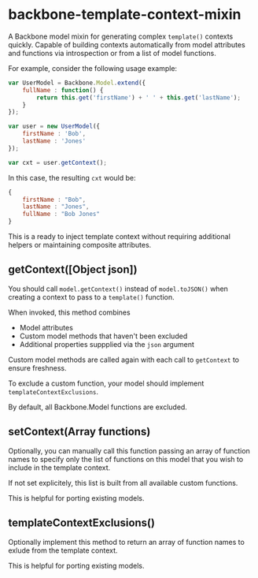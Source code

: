 backbone-template-context-mixin
===============================

A Backbone model mixin for generating complex ```template()``` contexts quickly. Capable of building contexts automatically from model attributes and functions via introspection or from a list of model functions.

For example, consider the following usage example:

```javascript
var UserModel = Backbone.Model.extend({
    fullName : function() {
        return this.get('firstName') + ' ' + this.get('lastName');
    }
});

var user = new UserModel({
    firstName : 'Bob',
    lastName : 'Jones'
});

var cxt = user.getContext();
```

In this case, the resulting ```cxt``` would be:

```javascript
{
    firstName : "Bob",
    lastName : "Jones",
    fullName : "Bob Jones"
}
```

This is a ready to inject template context without requiring additional helpers or maintaining composite attributes.

## getContext([Object json])

You should call ```model.getContext()``` instead of ```model.toJSON()``` when creating a context to pass to 
a ```template()``` function.

When invoked, this method combines

* Model attributes
* Custom model methods that haven't been excluded
* Additional properties suppplied via the ```json``` argument

Custom model methods are called again with each call to ```getContext``` to ensure freshness.

To exclude a custom function, your model should implement ```templateContextExclusions```.

By default, all Backbone.Model functions are excluded.

## setContext(Array functions)

Optionally, you can manually call this function passing an array of function names to specify only the list of 
functions on this model that you wish to include in the template context.

If not set explicitely, this list is built from all available custom functions.

This is helpful for porting existing models.

## templateContextExclusions()

Optionally implement this method to return an array of function names to exlude from the template context.

This is helpful for porting existing models.
